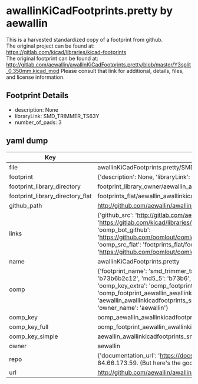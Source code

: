 # awallinKiCadFootprints.pretty by aewallin  
This is a harvested standardized copy of a footprint from github.  
The original project can be found at:  
https://gitlab.com/kicad/libraries/kicad-footprints  
The original footprint can be found at:
http://gitlab.com/aewallin/awallinKiCadFootprints.pretty/blob/master/Y3split_0.350mm.kicad_mod
Please consult that link for additional, details, files, and license information.  
## Footprint Details
* description: None  
* libraryLink: SMD_TRIMMER_TS63Y  
* number_of_pads: 3  
## yaml dump  
| Key | Value |  
| --- | --- |  
| file | awallinKiCadFootprints.pretty/SMD_TRIMMER_TS63Y.kicad_mod |  
| footprint | {'description': None, 'libraryLink': 'SMD_TRIMMER_TS63Y', 'number_of_pads': 3} |  
| footprint_library_directory | footprint_library_owner/aewallin_awallinKiCadFootprints.pretty |  
| footprint_library_directory_flat | footprints_flat/aewallin_awallinkicadfootprints_smd_trimmer_ts63y/working |  
| github_path | http://github.com/aewallin/awallinKiCadFootprints.pretty/blob/master/SMD_TRIMMER_TS63Y.kicad_mod |  
| links | {'github_src': 'http://gitlab.com/aewallin/awallinKiCadFootprints.pretty/blob/master/Y3split_0.350mm.kicad_mod', 'github_src_repo': 'https://gitlab.com/kicad/libraries/kicad-footprints', 'oomp_bot': 'footprints/aewallin_awallinkicadfootprints_smd_trimmer_ts63y/working', 'oomp_bot_github': 'https://github.com/oomlout/oomlout_oomp_footprint_bot/tree/main/footprints/aewallin_awallinkicadfootprints_smd_trimmer_ts63y/working', 'oomp_src_flat': 'footprints_flat/footprints_flat/aewallin_awallinkicadfootprints_smd_trimmer_ts63y/working', 'oomp_src_flat_github': 'https://github.com/oomlout/oomlout_oomp_footprint_src/tree/main/footprints_flat/aewallin_awallinkicadfootprints_smd_trimmer_ts63y/working'} |  
| name | awallinKiCadFootprints.pretty |  
| oomp | {'footprint_name': 'smd_trimmer_ts63y', 'library_name': 'awallinkicadfootprints', 'md5': 'b73b6b2c120db07735d9292333be15c6', 'md5_10': 'b73b6b2c12', 'md5_5': 'b73b6', 'md5_6': 'b73b6b', 'oomp_key': 'oomp_aewallin_awallinkicadfootprints_smd_trimmer_ts63y', 'oomp_key_extra': 'oomp_footprint_aewallin_awallinkicadfootprints_smd_trimmer_ts63y', 'oomp_key_full': 'oomp_footprint_aewallin_awallinkicadfootprints_smd_trimmer_ts63y_b73b6b', 'oomp_key_simple': 'aewallin_awallinkicadfootprints_smd_trimmer_ts63y', 'original_filename': 'awallinKiCadFootprints.pretty/SMD_TRIMMER_TS63Y.kicad_mod', 'owner_name': 'aewallin'} |  
| oomp_key | oomp_aewallin_awallinkicadfootprints_smd_trimmer_ts63y |  
| oomp_key_full | oomp_footprint_aewallin_awallinkicadfootprints_smd_trimmer_ts63y |  
| oomp_key_simple | aewallin_awallinkicadfootprints_smd_trimmer_ts63y |  
| owner | aewallin |  
| repo | {'documentation_url': 'https://docs.github.com/rest/overview/resources-in-the-rest-api#rate-limiting', 'message': "API rate limit exceeded for 84.66.173.59. (But here's the good news: Authenticated requests get a higher rate limit. Check out the documentation for more details.)"} |  
| url | http://github.com/aewallin/awallinKiCadFootprints.pretty |  

